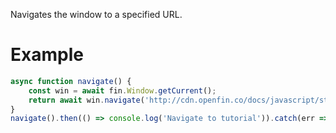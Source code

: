 Navigates the window to a specified URL.

# Example
```js
async function navigate() {
    const win = await fin.Window.getCurrent();
    return await win.navigate('http://cdn.openfin.co/docs/javascript/stable/tutorial-Window.navigate.html');
}
navigate().then(() => console.log('Navigate to tutorial')).catch(err => console.log(err));
```
